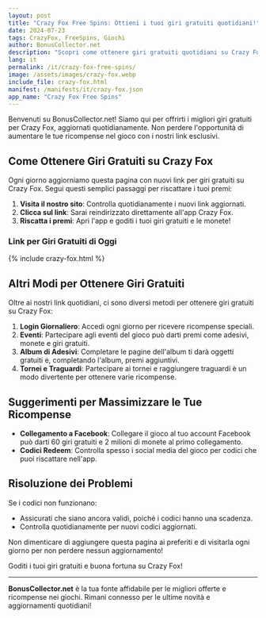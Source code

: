 ```yaml
---
layout: post
title: "Crazy Fox Free Spins: Ottieni i tuoi giri gratuiti quotidiani!"
date: 2024-07-23
tags: CrazyFox, FreeSpins, Giochi
author: BonusCollector.net
description: "Scopri come ottenere giri gratuiti quotidiani su Crazy Fox. Aggiornamenti giornalieri per massimizzare le tue ricompense!"
lang: it
permalink: /it/crazy-fox-free-spins/
image: /assets/images/crazy-fox.webp
include_file: crazy-fox.html
manifest: /manifests/it/crazy-fox.json
app_name: "Crazy Fox Free Spins"
---
```


Benvenuti su BonusCollector.net! Siamo qui per offrirti i migliori giri gratuiti per Crazy Fox, aggiornati quotidianamente. Non perdere l'opportunità di aumentare le tue ricompense nel gioco con i nostri link esclusivi.

## Come Ottenere Giri Gratuiti su Crazy Fox

Ogni giorno aggiorniamo questa pagina con nuovi link per giri gratuiti su Crazy Fox. Segui questi semplici passaggi per riscattare i tuoi premi:

1. **Visita il nostro sito**: Controlla quotidianamente i nuovi link aggiornati.
2. **Clicca sul link**: Sarai reindirizzato direttamente all'app Crazy Fox.
3. **Riscatta i premi**: Apri l'app e goditi i tuoi giri gratuiti e le monete!

### Link per Giri Gratuiti di Oggi
{% include crazy-fox.html %}

## Altri Modi per Ottenere Giri Gratuiti

Oltre ai nostri link quotidiani, ci sono diversi metodi per ottenere giri gratuiti su Crazy Fox:

1. **Login Giornaliero**: Accedi ogni giorno per ricevere ricompense speciali.
2. **Eventi**: Partecipare agli eventi del gioco può darti premi come adesivi, monete e giri gratuiti.
3. **Album di Adesivi**: Completare le pagine dell'album ti darà oggetti gratuiti e, completando l'album, premi aggiuntivi.
4. **Tornei e Traguardi**: Partecipare ai tornei e raggiungere traguardi è un modo divertente per ottenere varie ricompense.

## Suggerimenti per Massimizzare le Tue Ricompense

- **Collegamento a Facebook**: Collegare il gioco al tuo account Facebook può darti 60 giri gratuiti e 2 milioni di monete al primo collegamento.
- **Codici Redeem**: Controlla spesso i social media del gioco per codici che puoi riscattare nell'app.

## Risoluzione dei Problemi

Se i codici non funzionano:
- Assicurati che siano ancora validi, poiché i codici hanno una scadenza.
- Controlla quotidianamente per nuovi codici aggiornati.

Non dimenticare di aggiungere questa pagina ai preferiti e di visitarla ogni giorno per non perdere nessun aggiornamento!

Goditi i tuoi giri gratuiti e buona fortuna su Crazy Fox!

--- 

**BonusCollector.net** è la tua fonte affidabile per le migliori offerte e ricompense nei giochi. Rimani connesso per le ultime novità e aggiornamenti quotidiani!